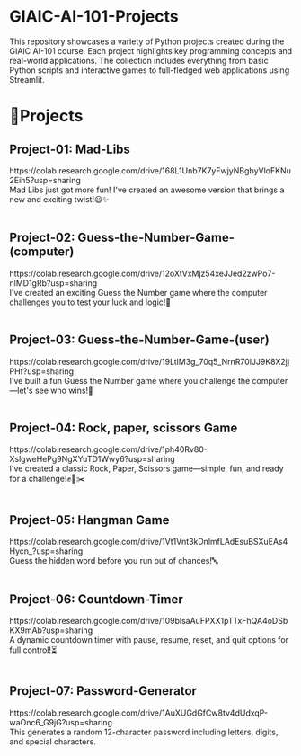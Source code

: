# GIAIC-AI-101-Projects
This repository showcases a variety of Python projects created during the GIAIC AI-101 course. Each project highlights key programming concepts and real-world applications. The collection includes everything from basic Python scripts and interactive games to full-fledged web applications using Streamlit.

<h1>📜Projects </h1>
<h2>Project-01: Mad-Libs</h2> 
https://colab.research.google.com/drive/168L1Unb7K7yFwjyNBgbyVloFKNu2Eih5?usp=sharing </br>
Mad Libs just got more fun! I've created an awesome version that brings a new and exciting twist!😃✨</br></br>

<h2>Project-02: Guess-the-Number-Game-(computer)</h2> 
https://colab.research.google.com/drive/12oXtVxMjz54xeJJed2zwPo7-nlMD1gRb?usp=sharing </br>
I've created an exciting Guess the Number game where the computer challenges you to test your luck and logic!🎯</br></br>

<h2>Project-03: Guess-the-Number-Game-(user)</h2> 
https://colab.research.google.com/drive/19LtlM3g_70q5_NrnR70lJJ9K8X2jjPHf?usp=sharing </br>
I've built a fun Guess the Number game where you challenge the computer—let's see who wins!🎯</br></br>

<h2>Project-04: Rock, paper, scissors Game</h2> 
https://colab.research.google.com/drive/1ph40Rv80-XslgweHePg9NgXYuTD1Wwy6?usp=sharing </br>
I've created a classic Rock, Paper, Scissors game—simple, fun, and ready for a challenge!✊📄✂️</br></br>

<h2>Project-05: Hangman Game</h2> 
https://colab.research.google.com/drive/1Vt1Vnt3kDnlmfLAdEsuBSXuEAs4Hycn_?usp=sharing </br>
Guess the hidden word before you run out of chances!🔤</br></br>

<h2>Project-06: Countdown-Timer</h2> 
https://colab.research.google.com/drive/109blsaAuFPXX1pTTxFhQA4oDSbKX9mAb?usp=sharing </br>
A dynamic countdown timer with pause, resume, reset, and quit options for full control!⏳</br></br>

<h2>Project-07: Password-Generator</h2> 
https://colab.research.google.com/drive/1AuXUGdGfCw8tv4dUdxqP-waOnc6_G9jG?usp=sharing</br>
This generates a random 12-character password including letters, digits, and special characters. </br></br>
